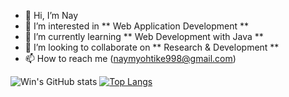 - 👋 Hi, I’m Nay
- 👀 I’m interested in ** Web Application Development **
- 🌱 I’m currently learning ** Web Development with Java **
- 💞️ I’m looking to collaborate on ** Research & Development **
- 📫 How to reach me (naymyohtike998@gmail.com)

![Win's GitHub stats](https://github-readme-stats.vercel.app/api?username=naymh&&show_icons=true&theme=tokyonight&count_private=true)
[![Top Langs](https://github-readme-stats.vercel.app/api/top-langs/?username=naymh&layout=compact&theme=tokyonight)](https://github.com/anuraghazra/github-readme-stats)


<!--
**naymh/naymh** is a ✨ _special_ ✨ repository because its `README.md` (this file) appears on your GitHub profile.

Here are some ideas to get you started

-->

